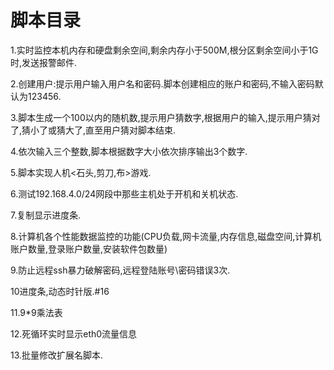# 脚本目录
1.实时监控本机内存和硬盘剩余空间,剩余内存小于500M,根分区剩余空间小于1G时,发送报警邮件.

2.创建用户:提示用户输入用户名和密码.脚本创建相应的账户和密码,不输入密码默认为123456.

3.脚本生成一个100以内的随机数,提示用户猜数字,根据用户的输入,提示用户猜对了,猜小了或猜大了,直至用户猜对脚本结束.

4.依次输入三个整数,脚本根据数字大小依次排序输出3个数字.

5.脚本实现人机<石头,剪刀,布>游戏.

6.测试192.168.4.0/24网段中那些主机处于开机和关机状态.

7.复制显示进度条.

8.计算机各个性能数据监控的功能(CPU负载,网卡流量,内存信息,磁盘空间,计算机账户数量,登录账户数量,安装软件包数量)

9.防止远程ssh暴力破解密码,远程登陆账号\密码错误3次.

10进度条,动态时针版.#16

11.9*9乘法表

12.死循环实时显示eth0流量信息

13.批量修改扩展名脚本.
